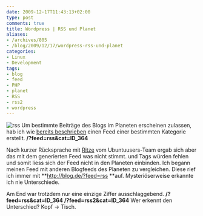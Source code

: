 ```yaml
---
date: 2009-12-17T11:43:13+02:00
type: post
comments: true
title: Wordpress | RSS und Planet
aliases:
- /archives/805
- /blog/2009/12/17/wordpress-rss-und-planet
categories:
- Linux
- Development
tags:
- blog
- feed
- PHP
- planet
- RSS
- rss2
- wordpress
---
```


![rss](/uploads/2009/12/rss.gif)
Um bestimmte Beiträge des Blogs im Planeten erscheinen zulassen, hab ich
wie [bereits beschrieben](/?p=752) einen Feed einer bestimmten Kategorie
erstellt.  **/?feed=rss&cat=ID_364**

Nach kurzer Rücksprache mit [Ritze](http://ubuntuusers.de/user/Ritze/) vom
Ubuntuusers-Team ergab sich aber das mit dem generierten Feed was nicht
stimmt. **<published>** und **<updated>** Tags würden fehlen und somit
liess sich der Feed nicht in den Planeten einbinden. Ich begann meinen Feed
mit anderen Blogfeeds des Planeten zu vergleichen. Diese rief ich immer mit
**http://blog.de/?feed=rss **auf. Mysteriöserweise erkannte ich nie
Unterschiede.

Am End war trotzdem nur eine einzige Ziffer ausschlaggebend.
**/?feed=rss&cat=ID_364 /?feed=rss2&cat=ID_364** Wer erkennt den
Unterschied?  Kopf -> Tisch.
